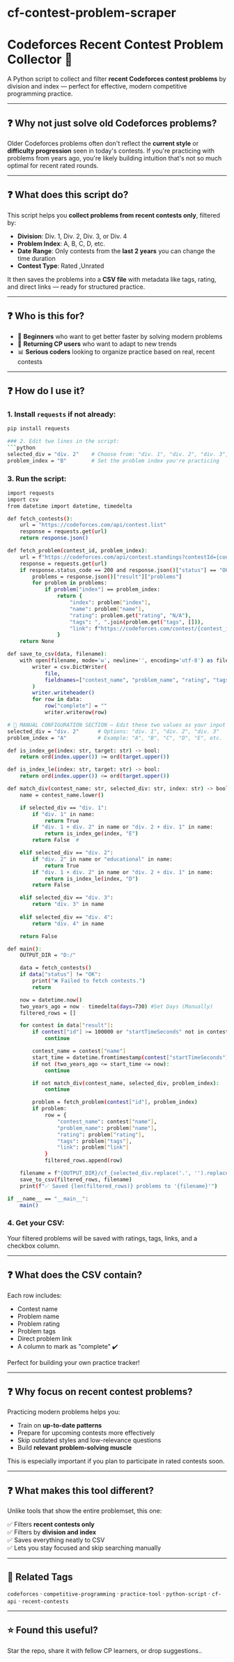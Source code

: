 # cf-contest-problem-scraper

# Codeforces Recent Contest Problem Collector 🧠

A Python script to collect and filter **recent Codeforces contest problems** by division and index — perfect for effective, modern competitive programming practice.

---

## ❓ Why not just solve old Codeforces problems?

Older Codeforces problems often don't reflect the **current style** or **difficulty progression** seen in today's contests. If you're practicing with problems from years ago, you're likely building intuition that's not so much optimal for recent rated rounds.

---

## ❓ What does this script do?

This script helps you **collect problems from recent contests only**, filtered by:

- **Division**: Div. 1, Div. 2, Div. 3, or Div. 4  
- **Problem Index**: A, B, C, D, etc.  
- **Date Range**: Only contests from the **last 2 years** you can change the time duration  
- **Contest Type**: Rated ,Unrated 

It then saves the problems into a **CSV file** with metadata like tags, rating, and direct links — ready for structured practice.

---

## ❓ Who is this for?

- 🧩 **Beginners** who want to get better faster by solving modern problems  
- 🔁 **Returning CP users** who want to adapt to new trends  
- 📊 **Serious coders** looking to organize practice based on real, recent contests  

---

## ❓ How do I use it?

### 1. Install `requests` if not already:
```bash
pip install requests

### 2. Edit two lines in the script:
```python
selected_div = "div. 2"    # Choose from: "div. 1", "div. 2", "div. 3", "div. 4"
problem_index = "B"        # Set the problem index you're practicing
```

### 3. Run the script:
```bash
import requests
import csv
from datetime import datetime, timedelta

def fetch_contests():
    url = "https://codeforces.com/api/contest.list"
    response = requests.get(url)
    return response.json()

def fetch_problem(contest_id, problem_index):
    url = f"https://codeforces.com/api/contest.standings?contestId={contest_id}&from=1&count=10"
    response = requests.get(url)
    if response.status_code == 200 and response.json()["status"] == "OK":
        problems = response.json()["result"]["problems"]
        for problem in problems:
            if problem["index"] == problem_index:
                return {
                    "index": problem["index"],
                    "name": problem["name"],
                    "rating": problem.get("rating", "N/A"),
                    "tags": ", ".join(problem.get("tags", [])),
                    "link": f"https://codeforces.com/contest/{contest_id}/problem/{problem['index']}"
                }
    return None

def save_to_csv(data, filename):
    with open(filename, mode='w', newline='', encoding='utf-8') as file:
        writer = csv.DictWriter(
            file,
            fieldnames=["contest_name", "problem_name", "rating", "tags", "link", "complete"]
        )
        writer.writeheader()
        for row in data:
            row["complete"] = ""
            writer.writerow(row)

# 📌 MANUAL CONFIGURATION SECTION — Edit these two values as your input
selected_div = "div. 2"      # Options: "div. 1", "div. 2", "div. 3"
problem_index = "A"          # Example: "A", "B", "C", "D", "E", etc.

def is_index_ge(index: str, target: str) -> bool:
    return ord(index.upper()) >= ord(target.upper())

def is_index_le(index: str, target: str) -> bool:
    return ord(index.upper()) <= ord(target.upper())

def match_div(contest_name: str, selected_div: str, index: str) -> bool:
    name = contest_name.lower()

    if selected_div == "div. 1":
        if "div. 1" in name:
            return True
        if "div. 1 + div. 2" in name or "div. 2 + div. 1" in name:
            return is_index_ge(index, "E")
        return False  # 

    elif selected_div == "div. 2":
        if "div. 2" in name or "educational" in name:
            return True
        if "div. 1 + div. 2" in name or "div. 2 + div. 1" in name:
            return is_index_le(index, "D")
        return False

    elif selected_div == "div. 3":
        return "div. 3" in name
    
    elif selected_div == "div. 4":
        return "div. 4" in name

    return False

def main():
    OUTPUT_DIR = "D:/"

    data = fetch_contests()
    if data["status"] != "OK":
        print("❌ Failed to fetch contests.")
        return

    now = datetime.now()
    two_years_ago = now - timedelta(days=730) #Set Days (Manually)
    filtered_rows = []

    for contest in data["result"]:
        if contest["id"] >= 100000 or "startTimeSeconds" not in contest:
            continue

        contest_name = contest["name"]
        start_time = datetime.fromtimestamp(contest["startTimeSeconds"])
        if not (two_years_ago <= start_time <= now):
            continue

        if not match_div(contest_name, selected_div, problem_index):
            continue

        problem = fetch_problem(contest["id"], problem_index)
        if problem:
            row = {
                "contest_name": contest["name"],
                "problem_name": problem["name"],
                "rating": problem["rating"],
                "tags": problem["tags"],
                "link": problem["link"]
            }
            filtered_rows.append(row)

    filename = f"{OUTPUT_DIR}/cf_{selected_div.replace('.', '').replace(' ', '')}_problem_{problem_index.lower()}.csv"
    save_to_csv(filtered_rows, filename)
    print(f"✅ Saved {len(filtered_rows)} problems to '{filename}'")

if __name__ == "__main__":
    main()

```

### 4. Get your CSV:
Your filtered problems will be saved with ratings, tags, links, and a checkbox column.

---
## ❓ What does the CSV contain?

Each row includes:

- Contest name  
- Problem name  
- Problem rating  
- Problem tags  
- Direct problem link  
- A column to mark as "complete" ✔️

Perfect for building your own practice tracker!

---

## ❓ Why focus on recent contest problems?

Practicing modern problems helps you:

- Train on **up-to-date patterns**
- Prepare for upcoming contests more effectively
- Skip outdated styles and low-relevance questions
- Build **relevant problem-solving muscle**

This is especially important if you plan to participate in rated contests soon.

---

## ❓ What makes this tool different?

Unlike tools that show the entire problemset, this one:

✅ Filters **recent contests only**  
✅ Filters by **division and index**  
✅ Saves everything neatly to CSV  
✅ Lets you stay focused and skip searching manually

---

## 🔗 Related Tags

`codeforces` · `competitive-programming` · `practice-tool` · `python-script` · `cf-api` · `recent-contests`

---

## ⭐ Found this useful?
Star the repo, share it with fellow CP learners, or drop suggestions..
